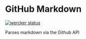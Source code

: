 GitHub Markdown
==================

[![wercker status](https://app.wercker.com/status/fde87e53c1f60cb4f5b24f16fc091e6d/m/master "wercker status")](https://app.wercker.com/project/bykey/fde87e53c1f60cb4f5b24f16fc091e6d)

Parses markdown via the Github API
